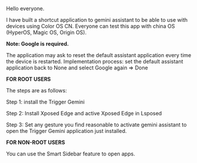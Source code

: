 Hello everyone.

I have built a shortcut application to gemini assistant to be able to use with devices using Color OS CN. Everyone can test this app with china OS (HyperOS, Magic OS, Origin OS).


**Note: Google is required.** 

The application may ask to reset the default assistant application every time the device is restarted. Implementation process: set the default assistant application back to None and select Google again => Done

**FOR ROOT USERS**

The steps are as follows:

Step 1: install the Trigger Gemini

Step 2: Install Xposed Edge and active Xposed Edge in Lsposed

Step 3: Set any gesture you find reasonable to activate gemini assistant to open the Trigger Gemini application just installed.


**FOR NON-ROOT USERS**

You can use the Smart Sidebar feature to open apps.

